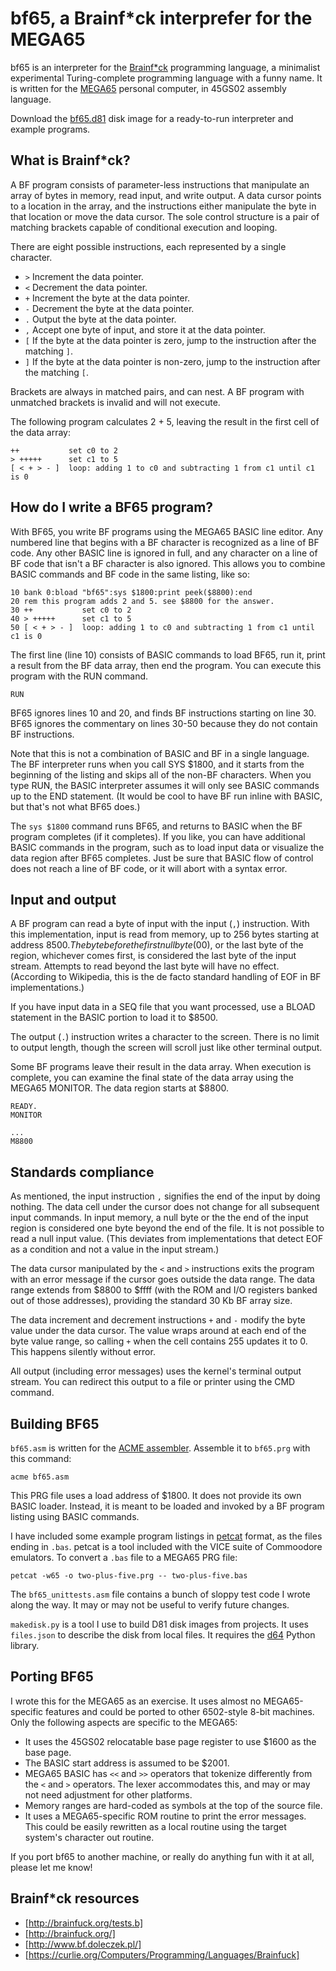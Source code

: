 # bf65, a Brainf\*ck interprefer for the MEGA65

bf65 is an interpreter for the
[Brainf\*ck](https://en.wikipedia.org/wiki/Brainfuck) programming language, a
minimalist experimental Turing-complete programming language with a funny name.
It is written for the [MEGA65](https://mega65.org/) personal computer, in 45GS02
assembly language.

Download the [bf65.d81](https://github.com/dansanderson/bf-mega65/blob/main/bf65.d81) disk image for a ready-to-run interpreter and example
programs.

## What is Brainf\*ck?

A BF program consists of parameter-less instructions that manipulate
an array of bytes in memory, read input, and write output. A data cursor
points to a location in the array, and the instructions either manipulate the
byte in that location or move the data cursor. The sole control structure is
a pair of matching brackets capable of conditional execution and looping.

There are eight possible instructions, each represented by a single
character.

- `>` Increment the data pointer.
- `<` Decrement the data pointer.
- `+` Increment the byte at the data pointer.
- `-` Decrement the byte at the data pointer.
- `.` Output the byte at the data pointer.
- `,` Accept one byte of input, and store it at the data pointer.
- `[` If the byte at the data pointer is zero, jump to the instruction after the matching `]`.
- `]` If the byte at the data pointer is non-zero, jump to the instruction after the matching `[`.

Brackets are always in matched pairs, and can nest. A BF program with
unmatched brackets is invalid and will not execute.

The following program calculates 2 + 5, leaving the result in the first cell of
the data array:

```brainfuck
++           set c0 to 2
> +++++      set c1 to 5
[ < + > - ]  loop: adding 1 to c0 and subtracting 1 from c1 until c1 is 0
```

## How do I write a BF65 program?

With BF65, you write BF programs using the MEGA65 BASIC line editor. Any
numbered line that begins with a BF character is recognized as a line of BF
code. Any other BASIC line is ignored in full, and any character on a line of BF code
that isn't a BF character is also ignored. This allows you to combine BASIC
commands and BF code in the same listing, like so:

```basic
10 bank 0:bload "bf65":sys $1800:print peek($8800):end
20 rem this program adds 2 and 5. see $8800 for the answer.
30 ++           set c0 to 2
40 > +++++      set c1 to 5
50 [ < + > - ]  loop: adding 1 to c0 and subtracting 1 from c1 until c1 is 0
```

The first line (line 10) consists of BASIC commands to load BF65, run it,
print a result from the BF data array, then end the program. You can execute
this program with the RUN command.

```basic
RUN
```

BF65 ignores lines 10 and 20, and finds BF instructions
starting on line 30. BF65 ignores the commentary on lines 30-50 because they
do not contain BF instructions.

Note that this is not a combination of BASIC and BF in a single language.
The BF interpreter runs when you call SYS $1800, and it starts from the
beginning of the listing and skips all of the non-BF characters. When you
type RUN, the BASIC interpreter assumes it will only see BASIC commands up to
the END statement. (It would be cool to have BF run inline with BASIC, but
that's not what BF65 does.)

The `sys $1800` command runs BF65, and returns to BASIC when the BF program
completes (if it completes). If you like, you can have additional BASIC commands in
the program, such as to load input data or visualize the data region after BF65
completes. Just be sure that BASIC flow of control does not reach a line of BF
code, or it will abort with a syntax error.

## Input and output

A BF program can read a byte of input with the input (`,`) instruction. With
this implementation, input is read from memory, up to 256 bytes starting at
address $8500. The byte before the first null byte ($00), or the last byte of
the region, whichever comes first, is considered the last byte of the input
stream. Attempts to read beyond the last byte will have no effect. (According
to Wikipedia, this is the de facto standard handling of EOF in BF
implementations.)

If you have input data in a SEQ file that you want processed,
use a BLOAD statement in the BASIC portion to load it to $8500.

The output (`.`) instruction writes a character to the screen. There is no
limit to output length, though the screen will scroll just like other
terminal output.

Some BF programs leave their result in the data array. When execution is complete, you can examine the final state of the data
array using the MEGA65 MONITOR. The data region starts at $8800.

```basic
READY.
MONITOR

...
M8800
```

## Standards compliance

As mentioned, the input instruction `,` signifies the end of the input by doing
nothing. The data cell under the cursor does not change for all subsequent
input commands. In input memory, a null byte or the the end of the input region
is considered one byte beyond the end of the file. It is not possible to read a
null input value. (This deviates from implementations that detect EOF as a
condition and not a value in the input stream.)

The data cursor manipulated by the `<` and `>` instructions exits the program
with an error message if the cursor goes outside the data range. The data range
extends from $8800 to $ffff (with the ROM and I/O registers banked out of those
addresses), providing the standard 30 Kb BF array size.

The data increment and decrement instructions `+` and `-` modify the byte value
under the data cursor. The value wraps around at each end of the byte value
range, so calling `+` when the cell contains 255 updates it to 0. This happens
silently without error.

All output (including error messages) uses the kernel's terminal output stream.
You can redirect this output to a file or printer using the CMD command.

## Building BF65

`bf65.asm` is written for the [ACME
assembler](https://sourceforge.net/projects/acme-crossass/). Assemble it to
`bf65.prg` with this command:

```shell
acme bf65.asm
```

This PRG file uses a load address of $1800. It does not provide its own BASIC
loader. Instead, it is meant to be loaded and invoked by a BF program listing
using BASIC commands.

I have included some example program listings in [petcat](https://vice-emu.sourceforge.io/vice_16.html) format, as the
files ending in `.bas`. petcat is a tool included with the VICE suite of
Commoodore emulators. To convert a `.bas` file to a MEGA65 PRG file:

```shell
petcat -w65 -o two-plus-five.prg -- two-plus-five.bas
```

The `bf65_unittests.asm` file contains a bunch of sloppy test code I wrote
along the way. It may or may not be useful to verify future changes.

`makedisk.py` is a tool I use to build D81 disk images from projects. It uses
`files.json` to describe the disk from local files. It requires the
[d64](https://pypi.org/project/d64/) Python library.

## Porting BF65

I wrote this for the MEGA65 as an exercise. It uses almost no
MEGA65-specific features and could be ported to other 6502-style 8-bit
machines. Only the following aspects are specific to the MEGA65:

- It uses the 45GS02 relocatable base page register to use $1600 as the base
  page.
- The BASIC start address is assumed to be $2001.
- MEGA65 BASIC has `<<` and `>>` operators that tokenize differently from the
  `<` and `>` operators. The lexer accommodates this, and may or may not need
  adjustment for other platforms.
- Memory ranges are hard-coded as symbols at the top of the source file.
- It uses a MEGA65-specific ROM routine to print the error messages. This could
  be easily rewritten as a local routine using the target system's character
  out routine.

If you port bf65 to another machine, or really do anything fun with it at all,
please let me know!

## Brainf\*ck resources

- [http://brainfuck.org/tests.b]
- [http://brainfuck.org/]
- [http://www.bf.doleczek.pl/]
- [https://curlie.org/Computers/Programming/Languages/Brainfuck]
